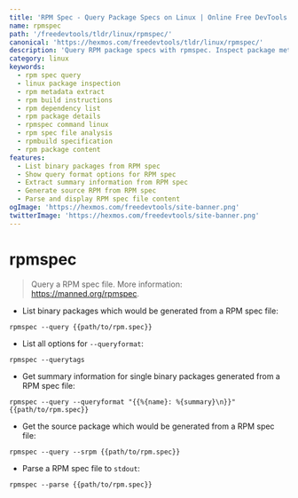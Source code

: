 ```yaml
---
title: 'RPM Spec - Query Package Specs on Linux | Online Free DevTools by Hexmos'
name: rpmspec
path: '/freedevtools/tldr/linux/rpmspec/'
canonical: 'https://hexmos.com/freedevtools/tldr/linux/rpmspec/'
description: 'Query RPM package specs with rpmspec. Inspect package metadata, list dependencies and extract build instructions. Free online tool, no registration required.'
category: linux
keywords:
  - rpm spec query
  - linux package inspection
  - rpm metadata extract
  - rpm build instructions
  - rpm dependency list
  - rpm package details
  - rpmspec command linux
  - rpm spec file analysis
  - rpmbuild specification
  - rpm package content
features:
  - List binary packages from RPM spec
  - Show query format options for RPM spec
  - Extract summary information from RPM spec
  - Generate source RPM from RPM spec
  - Parse and display RPM spec file content
ogImage: 'https://hexmos.com/freedevtools/site-banner.png'
twitterImage: 'https://hexmos.com/freedevtools/site-banner.png'
---
```


# rpmspec

> Query a RPM spec file.
> More information: <https://manned.org/rpmspec>.

- List binary packages which would be generated from a RPM spec file:

`rpmspec --query {{path/to/rpm.spec}}`

- List all options for `--queryformat`:

`rpmspec --querytags`

- Get summary information for single binary packages generated from a RPM spec file:

`rpmspec --query --queryformat "{{%{name}: %{summary}\n}}" {{path/to/rpm.spec}}`

- Get the source package which would be generated from a RPM spec file:

`rpmspec --query --srpm {{path/to/rpm.spec}}`

- Parse a RPM spec file to `stdout`:

`rpmspec --parse {{path/to/rpm.spec}}`

